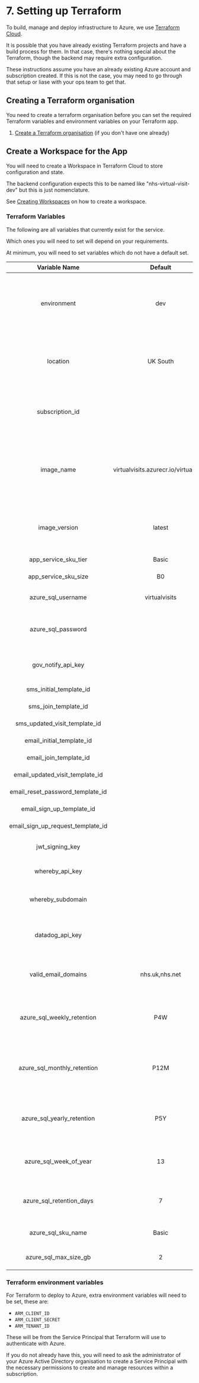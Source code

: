 # 7. Setting up Terraform

To build, manage and deploy infrastructure to Azure, we use [Terraform Cloud](https://www.terraform.io/).

It is possible that you have already existing Terraform projects and have a build process for them. In that case, there's nothing special about the Terraform, though the backend may require extra configuration.

These instructions assume you have an already existing Azure account and subscription created. If this is not the case, you may need to go through that setup or liase with your ops team to get that.

## Creating a Terraform organisation 

You need to create a terraform organisation before you can set the required Terraform variables and environment variables on your Terraform app.

1. [Create a Terraform organisation](https://app.terraform.io/signup/account) (if you
   don't have one already)

## Create a Workspace for the App

You will need to create a Workspace in Terraform Cloud to store configuration and state.

The backend configuration expects this to be named like "nhs-virtual-visit-dev" but this is just nomenclature.

See [Creating Workspaces](https://www.terraform.io/docs/cloud/workspaces/creating.html) on how to create a workspace.

### Terraform Variables

The following are all variables that currently exist for the service.

Which ones you will need to set will depend on your requirements.

At minimum, you will need to set variables which do not have a default set.

**Variable Name**|**Default**|**Notes**
:-----:|:-----:|:-----:
environment|dev|This can be used to run multiple environments in the same subscription and is arbritary.
location|UK South|It is unlikely this will need to get changed, but the app can be hosted elsewhere.
subscription\_id| |Azure Subscription ID, if you don't know this, ask your ops team
image\_name|virtualvisits.azurecr.io/virtualvisits|This shouldn't need to be changed from default, where the docker image is stored
image\_version|latest|This is set by CI/CD for dev, but will likely want to be pinned in production.
app\_service\_sku\_tier|Basic|Tier of App Service
app\_service\_sku\_size|B0|Size of App Service
azure\_sql\_username|virtualvisits|Username of Azure SQL admin user
azure\_sql\_password| |This should be a strong password to secure the database
gov\_notify\_api\_key| |Gov Notify API Key created in Step 2
sms\_initial\_template\_id| |Created in Step 2
sms\_join\_template\_id| |Created in Step 2
sms\_updated\_visit\_template\_id| |Created in Step 2
email\_initial\_template\_id| |Created in Step 2
email\_join\_template\_id| |Created in Step 2
email\_updated\_visit\_template\_id| |Created in Step 2
email\_reset\_password\_template\_id| |Created in Step 2
email\_sign\_up\_template\_id| |Created in Step 2
email\_sign\_up\_request\_template\_id| |Created in Step 2
jwt\_signing\_key| |A secure string used to sign JWTs
whereby\_api\_key| |WhereBy API key created in Step 6
whereby\_subdomain| |WhereBy Subdomain created in Step 6
datadog\_api\_key| |DataDog API key created in Step 3, only if using DataDog
valid\_email\_domains|nhs.uk,nhs.net|A comma separated list of allowed email domains
azure\_sql\_weekly\_retention|P4W|How long to retain weekly backups, specified in ISO 8601 format
azure\_sql\_monthly\_retention|P12M|How long to retain monthly backups, specified in ISO 8601 format
azure\_sql\_yearly\_retention|P5Y|How long to retain yearly backups, specified in ISO 8601 format
azure\_sql\_week\_of\_year|13|Which week of the year are yearly backups taken
azure\_sql\_retention\_days|7|How many days short-term backups are retained for
azure\_sql\_sku\_name|Basic|Tier of Azure SQL database
azure\_sql\_max\_size\_gb|2|Maximum size of the database

### Terraform environment variables

For Terraform to deploy to Azure, extra environment variables will need to be set, these are:

- `ARM_CLIENT_ID`
- `ARM_CLIENT_SECRET`
- `ARM_TENANT_ID`

These will be from the Service Principal that Terraform will use to authenticate with Azure.

If you do not already have this, you will need to ask the administrator of your Azure Active Directory organisation to create a Service Principal with the necessary permissions to create and manage resources within a subscription.
